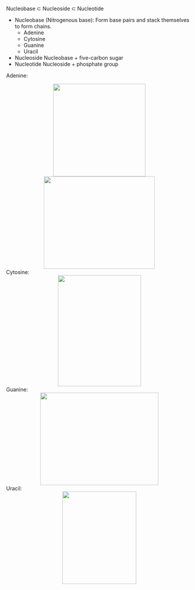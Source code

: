 Nucleobase $\subset$ Nucleoside $\subset$ Nucleotide

- Nucleobase (Nitrogenous base):
	Form base pairs and stack themselves to form chains.
	- Adenine
	- Cytosine
	- Guanine
	- Uracil
- Nucleoside
	Nucleobase + five-carbon sugar
- Nucleotide
	Nucleoside + phosphate group

Adenine:
<div style="text-align: center;">
	<img src="D:\Documents (HD)\Obsidian Vaults\Science & Math\Images\Pasted image 20230920175831.png" alt="" width="250" height = "250">
</div>

<div style="text-align: center;">
	<img src="D:\Documents (HD)\Obsidian Vaults\Science & Math\Images\Pasted image 20230920180728.png" alt="" width="300" height = "250">
</div>
Cytosine:
<div style="text-align: center;">
	<img src="D:\Documents (HD)\Obsidian Vaults\Science & Math\Images\Pasted image 20230920183215.png" alt="" width="225" height = "300">
</div>
Guanine:
<div style="text-align: center;">
	<img src="D:\Documents (HD)\Obsidian Vaults\Science & Math\Images\Pasted image 20230920182912.png" alt="" width="320" height = "250">
</div>
Uracil:
<div style="text-align: center;">
	<img src="D:\Documents (HD)\Obsidian Vaults\Science & Math\Images\Pasted image 20230920183439.png" alt="" width="200" height = "250">
</div>